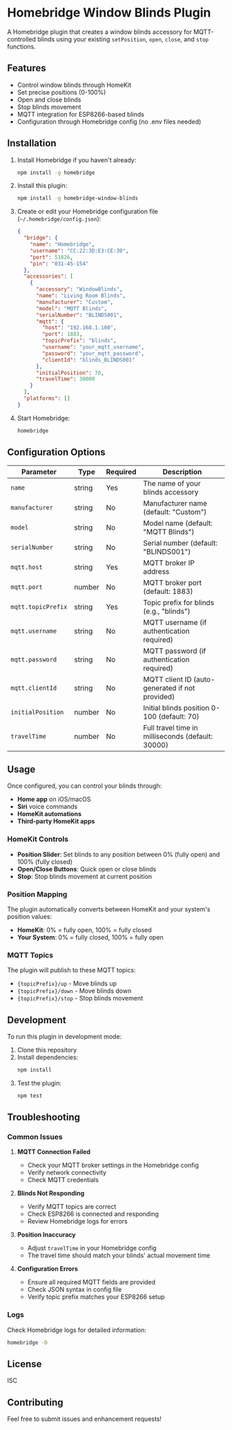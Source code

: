 # Homebridge Window Blinds Plugin

A Homebridge plugin that creates a window blinds accessory for MQTT-controlled blinds using your existing `setPosition`, `open`, `close`, and `stop` functions.

## Features

- Control window blinds through HomeKit
- Set precise positions (0-100%)
- Open and close blinds
- Stop blinds movement
- MQTT integration for ESP8266-based blinds
- Configuration through Homebridge config (no .env files needed)

## Installation

1. Install Homebridge if you haven't already:
   ```bash
   npm install -g homebridge
   ```

2. Install this plugin:
   ```bash
   npm install -g homebridge-window-blinds
   ```

3. Create or edit your Homebridge configuration file (`~/.homebridge/config.json`):
   ```json
   {
     "bridge": {
       "name": "Homebridge",
       "username": "CC:22:3D:E3:CE:30",
       "port": 51826,
       "pin": "031-45-154"
     },
     "accessories": [
       {
         "accessory": "WindowBlinds",
         "name": "Living Room Blinds",
         "manufacturer": "Custom",
         "model": "MQTT Blinds",
         "serialNumber": "BLINDS001",
         "mqtt": {
           "host": "192.168.1.100",
           "port": 1883,
           "topicPrefix": "blinds",
           "username": "your_mqtt_username",
           "password": "your_mqtt_password",
           "clientId": "blinds_BLINDS001"
         },
         "initialPosition": 70,
         "travelTime": 30000
       }
     ],
     "platforms": []
   }
   ```

4. Start Homebridge:
   ```bash
   homebridge
   ```

## Configuration Options

| Parameter | Type | Required | Description |
|-----------|------|----------|-------------|
| `name` | string | Yes | The name of your blinds accessory |
| `manufacturer` | string | No | Manufacturer name (default: "Custom") |
| `model` | string | No | Model name (default: "MQTT Blinds") |
| `serialNumber` | string | No | Serial number (default: "BLINDS001") |
| `mqtt.host` | string | Yes | MQTT broker IP address |
| `mqtt.port` | number | No | MQTT broker port (default: 1883) |
| `mqtt.topicPrefix` | string | Yes | Topic prefix for blinds (e.g., "blinds") |
| `mqtt.username` | string | No | MQTT username (if authentication required) |
| `mqtt.password` | string | No | MQTT password (if authentication required) |
| `mqtt.clientId` | string | No | MQTT client ID (auto-generated if not provided) |
| `initialPosition` | number | No | Initial blinds position 0-100 (default: 70) |
| `travelTime` | number | No | Full travel time in milliseconds (default: 30000) |

## Usage

Once configured, you can control your blinds through:

- **Home app** on iOS/macOS
- **Siri** voice commands
- **HomeKit automations**
- **Third-party HomeKit apps**

### HomeKit Controls

- **Position Slider**: Set blinds to any position between 0% (fully open) and 100% (fully closed)
- **Open/Close Buttons**: Quick open or close blinds
- **Stop**: Stop blinds movement at current position

### Position Mapping

The plugin automatically converts between HomeKit and your system's position values:

- **HomeKit**: 0% = fully open, 100% = fully closed
- **Your System**: 0% = fully closed, 100% = fully open

### MQTT Topics

The plugin will publish to these MQTT topics:
- `{topicPrefix}/up` - Move blinds up
- `{topicPrefix}/down` - Move blinds down
- `{topicPrefix}/stop` - Stop blinds movement

## Development

To run this plugin in development mode:

1. Clone this repository
2. Install dependencies:
   ```bash
   npm install
   ```
3. Test the plugin:
   ```bash
   npm test
   ```

## Troubleshooting

### Common Issues

1. **MQTT Connection Failed**
   - Check your MQTT broker settings in the Homebridge config
   - Verify network connectivity
   - Check MQTT credentials

2. **Blinds Not Responding**
   - Verify MQTT topics are correct
   - Check ESP8266 is connected and responding
   - Review Homebridge logs for errors

3. **Position Inaccuracy**
   - Adjust `travelTime` in your Homebridge config
   - The travel time should match your blinds' actual movement time

4. **Configuration Errors**
   - Ensure all required MQTT fields are provided
   - Check JSON syntax in config file
   - Verify topic prefix matches your ESP8266 setup

### Logs

Check Homebridge logs for detailed information:
```bash
homebridge -D
```

## License

ISC

## Contributing

Feel free to submit issues and enhancement requests! 